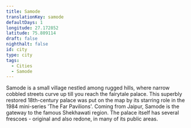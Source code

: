 ```yaml
---
title: Samode
translationKey: samode
defaultDays: 1
longitude: 27.172852
latitude: 75.809114
draft: false
nighthalt: false
id: city
type: city
tags:
  - Cities
  - Samode
---
```

Samode is a small village nestled among rugged hills, where narrow cobbled streets curve up till you reach the fairytale palace. This superbly restored 18th-century palace was put on the map by its starring role in the 1984 mini-series 'The Far Pavilions'. Coming from Jaipur, Samode is the gateway to the famous Shekhawati region. The palace itself has several frescoes - original and also redone, in many of its public areas.